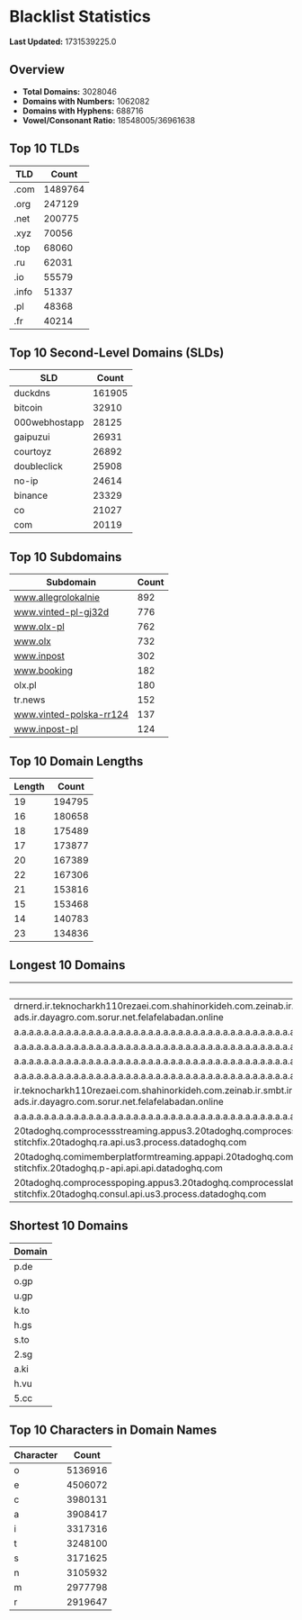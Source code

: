 # Blacklist Statistics

**Last Updated:** 1731539225.0

## Overview
- **Total Domains:** 3028046
- **Domains with Numbers:** 1062082
- **Domains with Hyphens:** 688716
- **Vowel/Consonant Ratio:** 18548005/36961638

## Top 10 TLDs
| TLD | Count |
| --- | ----- |
| .com | 1489764 |
| .org | 247129 |
| .net | 200775 |
| .xyz | 70056 |
| .top | 68060 |
| .ru | 62031 |
| .io | 55579 |
| .info | 51337 |
| .pl | 48368 |
| .fr | 40214 |

## Top 10 Second-Level Domains (SLDs)
| SLD | Count |
| --- | ----- |
| duckdns | 161905 |
| bitcoin | 32910 |
| 000webhostapp | 28125 |
| gaipuzui | 26931 |
| courtoyz | 26892 |
| doubleclick | 25908 |
| no-ip | 24614 |
| binance | 23329 |
| co | 21027 |
| com | 20119 |

## Top 10 Subdomains
| Subdomain | Count |
| --------- | ----- |
| www.allegrolokalnie | 892 |
| www.vinted-pl-gj32d | 776 |
| www.olx-pl | 762 |
| www.olx | 732 |
| www.inpost | 302 |
| www.booking | 182 |
| olx.pl | 180 |
| tr.news | 152 |
| www.vinted-polska-rr124 | 137 |
| www.inpost-pl | 124 |

## Top 10 Domain Lengths
| Length | Count |
| ------ | ----- |
| 19 | 194795 |
| 16 | 180658 |
| 18 | 175489 |
| 17 | 173877 |
| 20 | 167389 |
| 22 | 167306 |
| 21 | 153816 |
| 15 | 153468 |
| 14 | 140783 |
| 23 | 134836 |

## Longest 10 Domains
| Domain |
| ------ |
| drnerd.ir.teknocharkh110rezaei.com.shahinorkideh.com.zeinab.ir.smbt.ir.masjedemammahdi.com.narjeslib.com.zeebatarin.ir.ranginehprint.ir.day-ravan.com.vivadatees.ir.vpsfori.ir.hamann-motorsports.ir.qazvin-ads.ir.dayagro.com.sorur.net.felafelabadan.online |
| a.a.a.a.a.a.a.a.a.a.a.a.a.a.a.a.a.a.a.a.a.a.a.a.a.a.a.a.a.a.a.a.a.a.a.a.a.a.a.a.a.a.a.a.a.a.a.a.a.a.a.a.a.a.a.a.a.a.a.a.a.a.a.a.a.a.a.a.a.a.a.a.a.a.a.a.a.a.a.a.a.a.a.a.a.a.a.a.a.a.a.a.a.a.a.a.a.a.a.a.a.a.a.a.a.a.a.a.a.a.a.a.a.a.a.a.a.a.a.myniceposts.com |
| a.a.a.a.a.a.a.a.a.a.a.a.a.a.a.a.a.a.a.a.a.a.a.a.a.a.a.a.a.a.a.a.a.a.a.a.a.a.a.a.a.a.a.a.a.a.a.a.a.a.a.a.a.a.a.a.a.a.a.a.a.a.a.a.a.a.a.a.a.a.a.a.a.a.a.a.a.a.a.a.a.a.a.a.a.a.a.a.a.a.a.a.a.a.a.a.a.a.a.a.a.a.a.a.a.a.a.a.a.a.a.a.a.a.a.a.a.a.myniceposts.com |
| a.a.a.a.a.a.a.a.a.a.a.a.a.a.a.a.a.a.a.a.a.a.a.a.a.a.a.a.a.a.a.a.a.a.a.a.a.a.a.a.a.a.a.a.a.a.a.a.a.a.a.a.a.a.a.a.a.a.a.a.a.a.a.a.a.a.a.a.a.a.a.a.a.a.a.a.a.a.a.a.a.a.a.a.a.a.a.a.a.a.a.a.a.a.a.a.a.a.a.a.a.a.a.a.a.a.a.a.a.a.a.a.a.a.a.a.a.myniceposts.com |
| a.a.a.a.a.a.a.a.a.a.a.a.a.a.a.a.a.a.a.a.a.a.a.a.a.a.a.a.a.a.a.a.a.a.a.a.a.a.a.a.a.a.a.a.a.a.a.a.a.a.a.a.a.a.a.a.a.a.a.a.a.a.a.a.a.a.a.a.a.a.a.a.a.a.a.a.a.a.a.a.a.a.a.a.a.a.a.a.a.a.a.a.a.a.a.a.a.a.a.a.a.a.a.a.a.a.a.a.a.a.a.a.a.a.a.a.myniceposts.com |
| ir.teknocharkh110rezaei.com.shahinorkideh.com.zeinab.ir.smbt.ir.masjedemammahdi.com.narjeslib.com.zeebatarin.ir.ranginehprint.ir.day-ravan.com.vivadatees.ir.vpsfori.ir.hamann-motorsports.ir.qazvin-ads.ir.dayagro.com.sorur.net.felafelabadan.online |
| a.a.a.a.a.a.a.a.a.a.a.a.a.a.a.a.a.a.a.a.a.a.a.a.a.a.a.a.a.a.a.a.a.a.a.a.a.a.a.a.a.a.a.a.a.a.a.a.a.a.a.a.a.a.a.a.a.a.a.a.a.a.a.a.a.a.a.a.a.a.a.a.a.a.a.a.a.a.a.a.a.a.a.a.a.a.a.a.a.a.a.a.a.a.a.a.a.a.a.a.a.a.a.a.a.a.a.a.a.a.a.a.a.a.a.myniceposts.com |
| 20tadoghq.comprocessstreaming.appus3.20tadoghq.comprocesslatin.api.us3.20tadoghq.jll-sandtrace.us3.20tadoghq.usage-comprocessprofiles.us3.20tadoghq.comproduction-iress.20tadoghq.comproduction-stitchfix.20tadoghq.ra.api.us3.process.datadoghq.com |
| 20tadoghq.comimemberplatformtreaming.appapi.20tadoghq.comprocesslatin.api.api.20tadoghq.nautilusll-sandbox.api.20tadoghq.usage-aptsrofiles.api.20tadoghq.comproduction-iress.20tadoghq.comproduction-stitchfix.20tadoghq.p-api.api.api.datadoghq.com |
| 20tadoghq.comprocesspoping.appus3.20tadoghq.comprocesslatin.api.us3.20tadoghq.whm-domains.us3.20tadoghq.usage-comprocessbeta-p44s.us3.20tadoghq.comproduction-iress.20tadoghq.comproduction-stitchfix.20tadoghq.consul.api.us3.process.datadoghq.com |

## Shortest 10 Domains
| Domain |
| ------ |
| p.de |
| o.gp |
| u.gp |
| k.to |
| h.gs |
| s.to |
| 2.sg |
| a.ki |
| h.vu |
| 5.cc |

## Top 10 Characters in Domain Names
| Character | Count |
| --------- | ----- |
| o | 5136916 |
| e | 4506072 |
| c | 3980131 |
| a | 3908417 |
| i | 3317316 |
| t | 3248100 |
| s | 3171625 |
| n | 3105932 |
| m | 2977798 |
| r | 2919647 |
